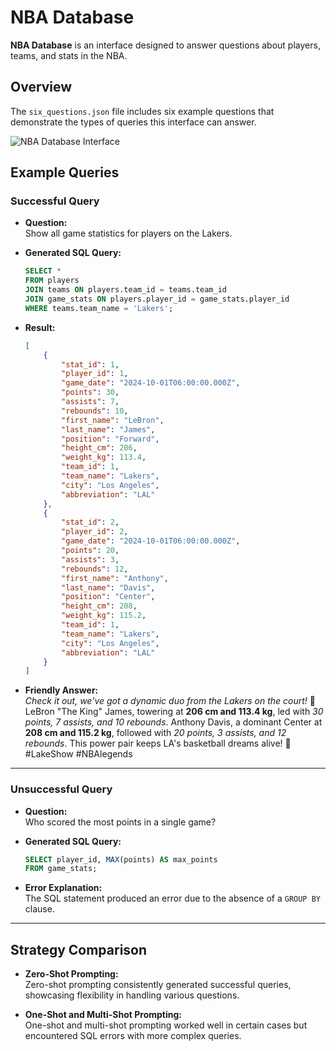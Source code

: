 
# NBA Database

**NBA Database** is an interface designed to answer questions about players, teams, and stats in the NBA.

## Overview

The `six_questions.json` file includes six example questions that demonstrate the types of queries this interface can answer.

![NBA Database Interface](https://github.com/user-attachments/assets/04a0fb4d-785d-4a45-9b85-ee8780b85dac)

## Example Queries

### Successful Query

- **Question:**  
  Show all game statistics for players on the Lakers.

- **Generated SQL Query:**
  ```sql
  SELECT * 
  FROM players
  JOIN teams ON players.team_id = teams.team_id
  JOIN game_stats ON players.player_id = game_stats.player_id
  WHERE teams.team_name = 'Lakers';
  ```

- **Result:**
  ```json
  [
      {
          "stat_id": 1,
          "player_id": 1,
          "game_date": "2024-10-01T06:00:00.000Z",
          "points": 30,
          "assists": 7,
          "rebounds": 10,
          "first_name": "LeBron",
          "last_name": "James",
          "position": "Forward",
          "height_cm": 206,
          "weight_kg": 113.4,
          "team_id": 1,
          "team_name": "Lakers",
          "city": "Los Angeles",
          "abbreviation": "LAL"
      },
      {
          "stat_id": 2,
          "player_id": 2,
          "game_date": "2024-10-01T06:00:00.000Z",
          "points": 20,
          "assists": 3,
          "rebounds": 12,
          "first_name": "Anthony",
          "last_name": "Davis",
          "position": "Center",
          "height_cm": 208,
          "weight_kg": 115.2,
          "team_id": 1,
          "team_name": "Lakers",
          "city": "Los Angeles",
          "abbreviation": "LAL"
      }
  ]
  ```

- **Friendly Answer:**  
  *Check it out, we've got a dynamic duo from the Lakers on the court!* 🏀 LeBron "The King" James, towering at **206 cm and 113.4 kg**, led with *30 points, 7 assists, and 10 rebounds*. Anthony Davis, a dominant Center at **208 cm and 115.2 kg**, followed with *20 points, 3 assists, and 12 rebounds*. This power pair keeps LA's basketball dreams alive! 🌟 #LakeShow #NBAlegends

---

### Unsuccessful Query

- **Question:**  
  Who scored the most points in a single game?

- **Generated SQL Query:**
  ```sql
  SELECT player_id, MAX(points) AS max_points
  FROM game_stats;
  ```

- **Error Explanation:**  
  The SQL statement produced an error due to the absence of a `GROUP BY` clause.

---

## Strategy Comparison

- **Zero-Shot Prompting:**  
  Zero-shot prompting consistently generated successful queries, showcasing flexibility in handling various questions.
  
- **One-Shot and Multi-Shot Prompting:**  
  One-shot and multi-shot prompting worked well in certain cases but encountered SQL errors with more complex queries.
